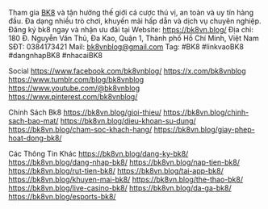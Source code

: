 Tham gia [BK8](https://bk8vn.blog/) và tận hưởng thế giới cá cược thú vị, an toàn và uy tín hàng đầu. Đa dạng nhiều trò chơi, khuyến mãi hấp dẫn và dịch vụ chuyên nghiệp. Đăng ký bk8 ngay và nhận ưu đãi tại Website: https://bk8vn.blog/
Địa chỉ: 180 Đ. Nguyễn Văn Thủ, Đa Kao, Quận 1, Thành phố Hồ Chí Minh, Việt Nam
SĐT: 0384173421
Mail: bk8vnblog@gmail.com
Tag: #BK8 #linkvaoBK8 #dangnhapBK8 #nhacaiBK8

Social
https://www.facebook.com/bk8vnblog/
https://x.com/bk8vnblog
https://www.tumblr.com/blog/bk8vnblog
https://www.youtube.com/@bk8vnblog
https://www.pinterest.com/bk8vnblog/

Chính Sách Bk8
https://bk8vn.blog/gioi-thieu/
https://bk8vn.blog/chinh-sach-bao-mat/
https://bk8vn.blog/dieu-khoan-su-dung/
https://bk8vn.blog/cham-soc-khach-hang/
https://bk8vn.blog/giay-phep-hoat-dong-bk8/

Các Thông Tin Khác
https://bk8vn.blog/dang-ky-bk8/
https://bk8vn.blog/dang-nhap-bk8/
https://bk8vn.blog/nap-tien-bk8/
https://bk8vn.blog/rut-tien-bk8/
https://bk8vn.blog/tai-app-bk8/
https://bk8vn.blog/khuyen-mai-bk8/
https://bk8vn.blog/the-thao-bk8/
https://bk8vn.blog/live-casino-bk8/
https://bk8vn.blog/da-ga-bk8/
https://bk8vn.blog/esports-bk8/